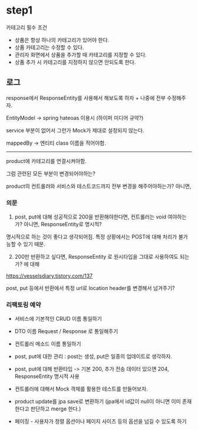 # step1

카테고리 필수 조건

- 상품은 항상 하나의 카테고리가 있어야 한다.
- 상품 카테고리는 수정할 수 있다.
- 관리자 화면에서 상품을 추가할 때 카테고리를 지정할 수 있다.
- 상품 추가 시 카테고리를 지정하지 않으면 안되도록 한다.

## 로그

response에서 ResponseEntity를 사용해서 해보도록 하자 + 나중에 전부 수정해주자.

EntityModel -> spring hateoas 이용시 (하이퍼 미디어 규약?)

service 부분이 없어서 그런가 Mock가 제대로 설정되지 않는다.

mappedBy -> 엔티티 class 이름을 적어야함.

---
product에 카테고리를 연결시켜야함.

그럼 관련된 모든 부분이 변경되어야하는?

product의 컨트롤러와 서비스와 테스트코드까지 전부 변경을 해주어야하는가? 아니면, 



### 의문

1. post, put에 대해 성공적으로 200을 반환해야한다면, 컨트롤러는 void 여야하는가? 아니면, ResponseEntity로 명시적?

명시적으로 하는 것이 좋다고 생각되어짐. 특정 상황에서는 POST에 대해 처리가 불가능할 수 있기 때문.

2. 200만 반환하고 싶다면, ResponseEntity 로 원시타입을 그대로 사용하여도 되는가? 에 대해

https://vesselsdiary.tistory.com/137

post, put 등에서 반환에서 특정 url로 location header를 변경해서 넘겨주기?


### 리팩토링 예약

- 서비스에 기본적인 CRUD 이름 통일하기

- DTO 이름 Request / Response 로 통일해주기

- 컨트롤러 메소드 이름 통일하기

- post, put에 대한 관리 : post는 생성, put은 일종의 업데이트로 생각하자.

- post, put에 대해 반환타입 -> 기본 200, 추가 전송 데이터 있으면 204, ResponseEntity 명시적 사용

- 컨트롤러에 대해서 Mock 객체를 활용한 테스트를 만들어보자.

- product update를 jpa save로 변환하기
  (jpa에서 id값이 null이 아니면 이미 존재한다고 판단하고 merge 한다.)

- 페이징 - 사용자가 정렬 옵션이나 페이지 사이즈 등의 옵션을 넘길 수 있도록 하기